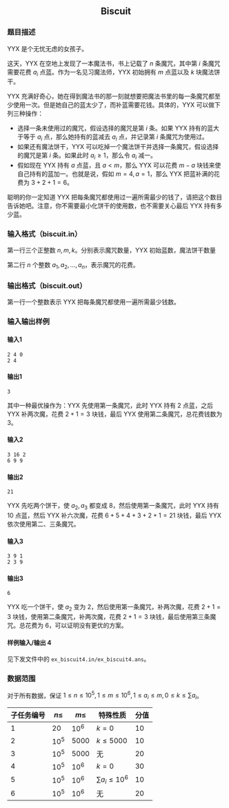 ## <center>Biscuit</center>

### 题目描述

YYX 是个无忧无虑的女孩子。

这天，YYX 在空地上发现了一本魔法书，书上记载了 $n$ 条魔咒，其中第 $i$ 条魔咒需要花费 $a_i$ 点蓝。作为一名见习魔法师，YYX 初始拥有 $m$ 点蓝以及 $k$ 块魔法饼干。

YYX 充满好奇心，她在得到魔法书的那一刻就想要把魔法书里的每一条魔咒都至少使用一次。但是她自己的蓝太少了，而补蓝需要花钱。具体的，YYX 可以做下列三种操作：

- 选择一条未使用过的魔咒，假设选择的魔咒是第 $i$ 条。如果 YYX 持有的蓝大于等于 $a_i$ 点，那么她持有的蓝减去 $a_i$ 点，并记录第 $i$ 条魔咒为使用过。
- 如果还有魔法饼干，YYX 可以吃掉一个魔法饼干并选择一条魔咒，假设选择的魔咒是第 $i$ 条。如果此时 $a_i\ge 1$，那么令 $a_i$ 减一。
- 假如现在 YYX 持有 $a$ 点蓝，且 $a < m$，那么 YYX 可以花费 $m-a$ 块钱来使自己持有的蓝加一。也就是说，假如 $m=4,a=1$，那么 YYX 把蓝补满的花费为 $3+2+1=6$。

聪明的你一定知道 YYX 把每条魔咒都使用过一遍所需最少的钱了，请把这个数目告诉她吧。注意，你不需要最小化饼干的使用数，也不需要关心最后 YYX 持有多少蓝。

### 输入格式（biscuit.in）

第一行三个正整数 $n,m,k$。分别表示魔咒数量，YYX 初始蓝数，魔法饼干数量

第二行 $n$ 个整数 $a_1,a_2,\dots,a_n$，表示魔咒的花费。

### 输出格式（biscuit.out）

第一行一个整数表示 YYX 把每条魔咒都使用一遍所需最少钱数。

### 输入输出样例

#### 输入1

```
2 4 0
2 4
```

#### 输出1

```
3
```

其中一种最优操作为：YYX 先使用第一条魔咒，此时 YYX 持有 $2$ 点蓝，之后 YYX 补两次魔，花费 $2+1=3$ 块钱，最后 YYX 使用第二条魔咒，总花费钱数为 $3$。

#### 输入2

```
3 16 2
6 9 9
```

#### 输出2

```
21
```

YYX 先吃两个饼干，使 $a_2,a_3$ 都变成 $8$，然后使用第一条魔咒，此时 YYX 持有 $10$ 点蓝，然后 YYX 补六次魔，花费 $6+5+4+3+2+1=21$ 块钱，最后 YYX 依次使用第二、三条魔咒。

#### 输入3

```
3 9 1
2 3 9
```

#### 输出3

```
6
```

YYX 吃一个饼干，使 $a_2$ 变为 $2$，然后使用第一条魔咒，补两次魔，花费 $2+1=3$ 块钱，使用第二条魔咒，补两次魔，花费 $2+1=3$ 块钱，最后使用第三条魔咒。总花费为 $6$，可以证明没有更优的方案。

#### 样例输入/输出 4

见下发文件中的 `ex_biscuit4.in/ex_biscuit4.ans`。

### 数据范围

对于所有数据，保证 $1\le n\le 10^5,1\le m\le 10^6,1\le a_i\le m,0\le k\le \sum a_i$。

| 子任务编号 | $n\le$ | $m\le$ | 特殊性质           | 分值 |
| ---------- | ------ | ------ | ------------------ | ---- |
| $1$        | $20$   | $10^6$ | $k=0$              | $10$ |
| $2$        | $10^5$ | $5000$ | $k\le 5000$        | $10$ |
| $3$        | $10^5$ | $5000$ | 无                 | $20$ |
| $4$        | $10^5$ | $10^6$ | $k=0$              | $30$ |
| $5$        | $10^5$ | $10^6$ | $\sum a_i\le 10^6$ | $10$ |
| $6$        | $10^5$ | $10^6$ | 无                 | $20$ |